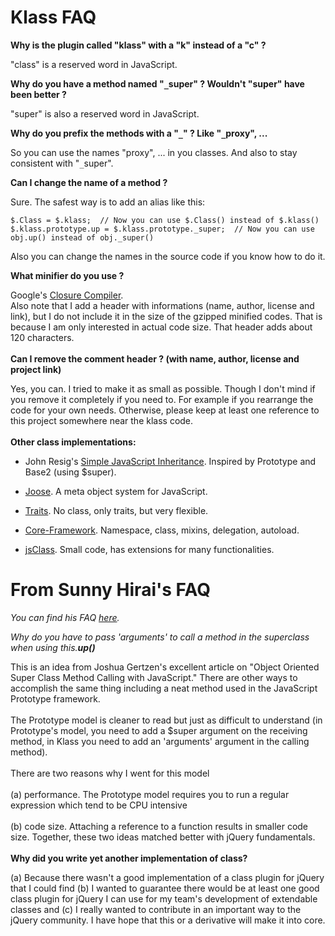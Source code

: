 # Klass FAQ #

**Why is the plugin called "klass" with a "k" instead of a "c" ?**

"class" is a reserved word in JavaScript.

**Why do you have a method named "`_`super" ? Wouldn't "super" have been better ?**

"super" is also a reserved word in JavaScript.

**Why do you prefix the methods with a "`_`" ? Like "`_`proxy", ...**

So you can use the names "proxy", ... in you classes. And also to stay consistent with "`_`super".

**Can I change the name of a method ?**

Sure. The safest way is to add an alias like this:

```
$.Class = $.klass;  // Now you can use $.Class() instead of $.klass()
$.klass.prototype.up = $.klass.prototype._super;  // Now you can use obj.up() instead of obj._super()
```

Also you can change the names in the source code if you know how to do it.

**What minifier do you use ?**

Google's [Closure Compiler](http://code.google.com/p/closure-compiler/).<br>
Also note that I add a header with informations (name, author, license and link), but I do not include it in the size of the gzipped minified codes. That is because I am only interested in actual code size. That header adds about 120 characters.<br>
<br>
<b>Can I remove the comment header ? (with name, author, license and project link)</b>

Yes, you can. I tried to make it as small as possible. Though I don't mind if you remove it completely if you need to. For example if you rearrange the code for your own needs. Otherwise, please keep at least one reference to this project somewhere near the klass code.<br>
<br>
<b>Other class implementations:</b>

<ul><li>John Resig's <a href='http://ejohn.org/blog/simple-javascript-inheritance/'>Simple JavaScript Inheritance</a>. Inspired by Prototype and Base2 (using $super).</li></ul>

<ul><li><a href='https://code.google.com/p/joose-js/'>Joose</a>. A meta object system for JavaScript.</li></ul>

<ul><li><a href='http://traitsjs.org/'>Traits</a>. No class, only traits, but very flexible.</li></ul>

<ul><li><a href='http://code.google.com/p/core-framework/'>Core-Framework</a>. Namespace, class, mixins, delegation, autoload.</li></ul>

<ul><li><a href='http://flesler.blogspot.ch/2008/06/jsclass.html'>jsClass</a>. Small code, has extensions for many functionalities.</li></ul>

<h1>From Sunny Hirai's FAQ</h1>

<i>You can find his FAQ <a href='http://code.google.com/p/jquery-klass/wiki/FAQ'>here</a>.</i>

<i>Why do you have to pass 'arguments' to call a method in the superclass when using this.<b>up()</b></i>

This is an idea from Joshua Gertzen's excellent article on "Object Oriented Super Class Method Calling with JavaScript." There are other ways to accomplish the same thing including a neat method used in the JavaScript Prototype framework.<br>
<br>
The Prototype model is cleaner to read but just as difficult to understand (in Prototype's model, you need to add a $super argument on the receiving method, in Klass you need to add an 'arguments' argument in the calling method).<br>
<br>
There are two reasons why I went for this model<br>
<br>
(a) performance. The Prototype model requires you to run a regular expression which tend to be CPU intensive<br>
<br>
(b) code size. Attaching a reference to a function results in smaller code size. Together, these two ideas matched better with jQuery fundamentals.<br>
<br>
<b>Why did you write yet another implementation of class?</b>

(a) Because there wasn't a good implementation of a class plugin for jQuery that I could find (b) I wanted to guarantee there would be at least one good class plugin for jQuery I can use for my team's development of extendable classes and (c) I really wanted to contribute in an important way to the jQuery community. I have hope that this or a derivative will make it into core.